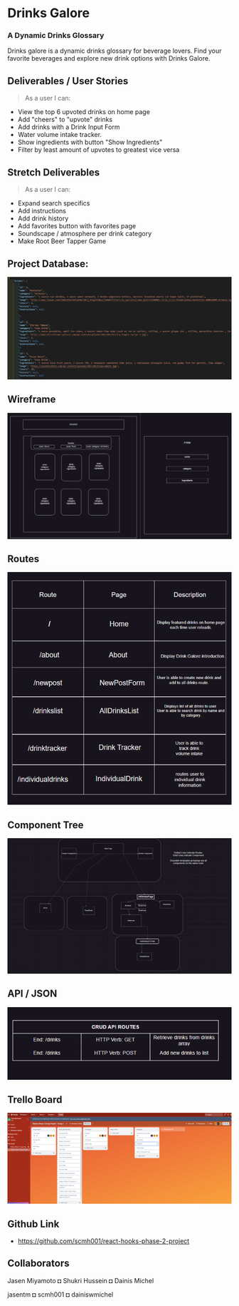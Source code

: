 # Drinks Galore 

### A Dynamic Drinks Glossary
Drinks galore is a dynamic drinks glossary for beverage lovers. Find your favorite beverages and explore new drink options with Drinks Galore.


## Deliverables / User Stories
> As a user I can:
* View the top 6 upvoted drinks on home page
* Add "cheers" to "upvote" drinks
* Add drinks with a Drink Input Form
* Water volume intake tracker.
* Show ingredients with button "Show Ingredients"
* Filter by least amount of upvotes to greatest vice versa

## Stretch Deliverables
> As a user I can:
* Expand search specifics
* Add instructions
* Add drink history
* Add favorites button with favorites page
* Soundscape / atmosphere per drink category
* Make Root Beer Tapper Game

## Project Database:
<img src="planning/assets/images/dbsh.PNG" />

## Wireframe
<img src="planning/assets/images/wireframeTemp.PNG" />

## Routes 
<img src="planning/assets/images/routesNew.PNG" />

## Component Tree 
<img src="planning/assets/images/WireFrame.PNG" />

## API / JSON
<img src="planning/assets/images/crudapi.PNG" />

## Trello Board
<img src="planning/assets/images/trelloboard.PNG" />

## Github Link
* https://github.com/scmh001/react-hooks-phase-2-project

## Collaborators

Jasen Miyamoto ◘ Shukri Hussein ◘ Dainis Michel

jasentm ◘ scmh001 ◘ dainiswmichel